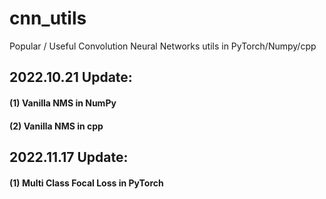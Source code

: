 # cnn_utils
Popular / Useful Convolution Neural Networks utils in PyTorch/Numpy/cpp

## 2022.10.21 Update: </br>
#### (1) Vanilla NMS in NumPy </br>
#### (2) Vanilla NMS in cpp </br>

## 2022.11.17 Update: </br>
#### (1) Multi Class Focal Loss in PyTorch </br>
